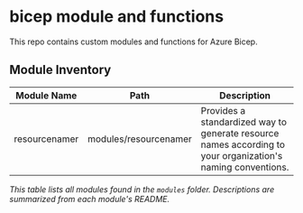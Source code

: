 
# bicep module and functions
This repo contains custom modules and functions for Azure Bicep.

## Module Inventory

| Module Name   | Path                                 | Description                                                                 |
|---------------|--------------------------------------|-----------------------------------------------------------------------------|
| resourcenamer | modules/resourcenamer                | Provides a standardized way to generate resource names according to your organization's naming conventions. |

*This table lists all modules found in the `modules` folder. Descriptions are summarized from each module's README.*


